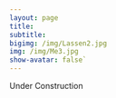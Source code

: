 ```yaml
---
layout: page
title: 
subtitle:
bigimg: /img/Lassen2.jpg
img: /img/Me3.jpg
show-avatar: false`
---
```


Under Construction 